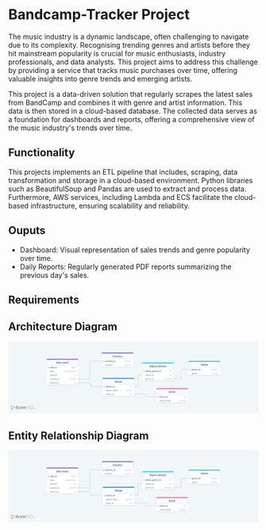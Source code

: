 # Bandcamp-Tracker Project

The music industry is a dynamic landscape, often challenging to navigate due to its complexity. Recognising trending genres and artists before they hit mainstream popularity is crucial for music enthusiasts, industry professionals, and data analysts. This project aims to address this challenge by providing a service that tracks music purchases over time, offering valuable insights into genre trends and emerging artists.

This project is a data-driven solution that regularly scrapes the latest sales from BandCamp and combines it with genre and artist information. This data is then stored in a cloud-based database. The collected data serves as a foundation for dashboards and reports, offering a comprehensive view of the music industry's trends over time.

## Functionality

This projects implements an ETL pipeline that includes, scraping, data transformation and storage in a cloud-based environment. Python libraries such as BeautifulSoup and Pandas are used to extract and process data. Furthermore, AWS services, including Lambda and ECS facilitate the cloud-based infrastructure, ensuring scalability and reliability.

## Ouputs

- Dashboard: Visual representation of sales trends and genre popularity over time.
- Daily Reports: Regularly generated PDF reports summarizing the previous day's sales.

## Requirements

## Architecture Diagram

![Alt text](image-1.png)


## Entity Relationship Diagram

![Alt text](image.png)
